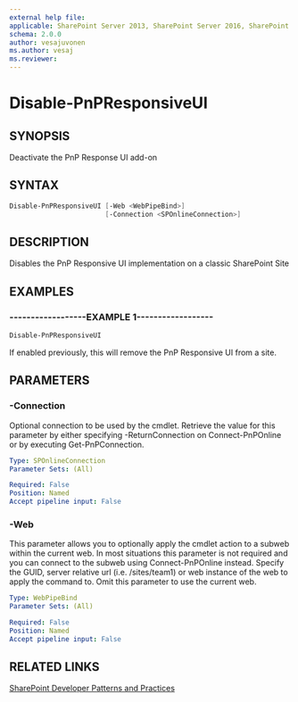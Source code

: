 ```yaml
---
external help file:
applicable: SharePoint Server 2013, SharePoint Server 2016, SharePoint Server 2019, SharePoint Online
schema: 2.0.0
author: vesajuvonen
ms.author: vesaj
ms.reviewer:
---
```

# Disable-PnPResponsiveUI

## SYNOPSIS
Deactivate the PnP Response UI add-on

## SYNTAX 

```powershell
Disable-PnPResponsiveUI [-Web <WebPipeBind>]
                        [-Connection <SPOnlineConnection>]
```

## DESCRIPTION
Disables the PnP Responsive UI implementation on a classic SharePoint Site

## EXAMPLES

### ------------------EXAMPLE 1------------------
```powershell
Disable-PnPResponsiveUI
```

If enabled previously, this will remove the PnP Responsive UI from a site.

## PARAMETERS

### -Connection
Optional connection to be used by the cmdlet. Retrieve the value for this parameter by either specifying -ReturnConnection on Connect-PnPOnline or by executing Get-PnPConnection.

```yaml
Type: SPOnlineConnection
Parameter Sets: (All)

Required: False
Position: Named
Accept pipeline input: False
```

### -Web
This parameter allows you to optionally apply the cmdlet action to a subweb within the current web. In most situations this parameter is not required and you can connect to the subweb using Connect-PnPOnline instead. Specify the GUID, server relative url (i.e. /sites/team1) or web instance of the web to apply the command to. Omit this parameter to use the current web.

```yaml
Type: WebPipeBind
Parameter Sets: (All)

Required: False
Position: Named
Accept pipeline input: False
```

## RELATED LINKS

[SharePoint Developer Patterns and Practices](https://aka.ms/sppnp)
